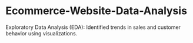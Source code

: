 # Ecommerce-Website-Data-Analysis
Exploratory Data Analysis (EDA): Identified trends in sales and customer behavior using visualizations.
